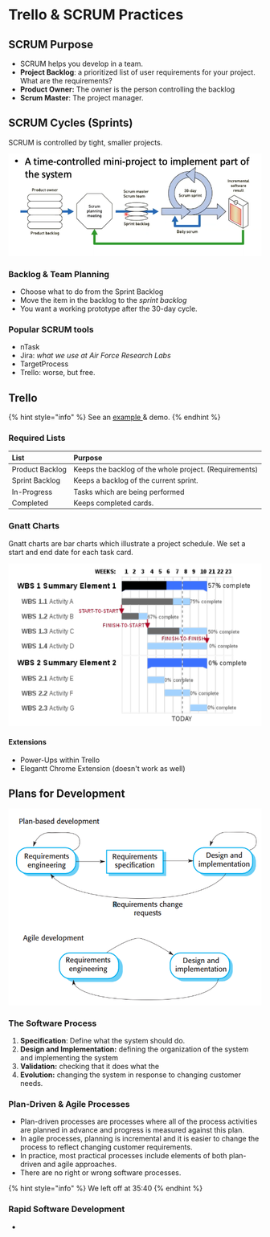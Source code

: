 # Trello & SCRUM Practices

## SCRUM Purpose

* SCRUM helps you develop in a team.
* **Project Backlog**: a prioritized list of user requirements for your project. What are the requirements?
* **Product Owner:** The owner is the person controlling the backlog
* **Scrum Master**: The project manager. 

## SCRUM Cycles \(Sprints\)

SCRUM is controlled by tight, smaller projects.

![](../../../.gitbook/assets/image%20%28193%29.png)

### Backlog & Team Planning

* Choose what to do from the Sprint Backlog
* Move the item in the backlog to the _sprint backlog_
* You want a working prototype after the 30-day cycle.

### Popular SCRUM tools

* nTask
* Jira: _what we use at Air Force Research Labs_
* TargetProcess
* Trello: worse, but free.

## Trello

{% hint style="info" %}
See an [example ](http://bit.ly/cps490f20-trello)& demo.
{% endhint %}

### Required Lists

| List | Purpose |
| :--- | :--- |
| Product Backlog | Keeps the backlog of the whole project. \(Requirements\) |
| Sprint Backlog | Keeps a backlog of the current sprint. |
| In-Progress | Tasks which are being performed |
| Completed | Keeps completed cards.  |

### Gnatt Charts

Gnatt charts are bar charts which illustrate a project schedule. We set a start and end date for each task card. 

![An example of a Gnatt Chart](../../../.gitbook/assets/image%20%28194%29.png)

#### Extensions

* Power-Ups within Trello
* Elegantt Chrome Extension \(doesn't work as well\)



## Plans for Development

![](../../../.gitbook/assets/image%20%28196%29.png)

### The Software Process

1. **Specification**: Define what the system should do.
2. **Design and Implementation:** defining the organization of the system and implementing the system
3. **Validation:** checking that it does what the
4. **Evolution:** changing the system in response to changing customer needs.

### Plan-Driven & Agile Processes

* Plan-driven processes are processes where all of the process activities are planned in advance and progress is measured against this plan.
* In agile processes, planning is incremental and it is easier to change the process to reflect changing customer requirements.
* In practice, most practical processes include elements of both plan-driven and agile approaches. 
* There are no right or wrong software processes.

{% hint style="info" %}
We left off at 35:40
{% endhint %}

### Rapid Software Development

* 
